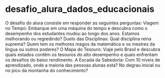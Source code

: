 # desafio_alura_dados_educacionais
O desafio do alura consiste em responder as seguintes perguntas:
Viagem no Tempo:
Embarque em uma máquina do tempo e descubra como o desempenho dos estudantes mudou ao longo dos anos. Estamos melhorando ou regredindo?
Duelo das Disciplinas:
Qual disciplina reina suprema? Quem tem os melhores magos da matemática e os mestres da língua ou outros poderes?
O Mapa do Tesouro:
Viaje pelo Brasil e descubra quais estados contêm os tesouros do alto desempenho e quais enfrentam os desafios do baixo rendimento.
A Escada da Sabedoria:
Com 10 níveis de aprendizado, onde a maioria das pessoas alunas está? No degrau inicial ou no pico da montanha do conhecimento?
